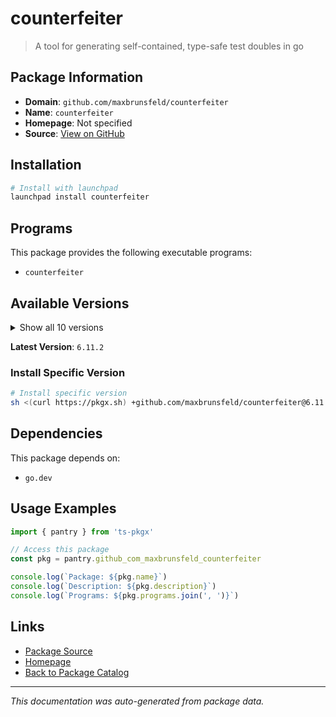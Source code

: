 # counterfeiter

> A tool for generating self-contained, type-safe test doubles in go

## Package Information

- **Domain**: `github.com/maxbrunsfeld/counterfeiter`
- **Name**: `counterfeiter`
- **Homepage**: Not specified
- **Source**: [View on GitHub](https://github.com/pkgxdev/pantry/tree/main/projects/github.com/maxbrunsfeld/counterfeiter/package.yml)

## Installation

```bash
# Install with launchpad
launchpad install counterfeiter
```

## Programs

This package provides the following executable programs:

- `counterfeiter`

## Available Versions

<details>
<summary>Show all 10 versions</summary>

- `6.11.2`, `6.11.1`, `6.11.0`, `6.10.0`, `6.9.0`
- `6.8.1`, `6.8.0`, `6.7.0`, `6.6.2`, `6.6.1`

</details>

**Latest Version**: `6.11.2`

### Install Specific Version

```bash
# Install specific version
sh <(curl https://pkgx.sh) +github.com/maxbrunsfeld/counterfeiter@6.11.2 -- $SHELL -i
```

## Dependencies

This package depends on:

- `go.dev`

## Usage Examples

```typescript
import { pantry } from 'ts-pkgx'

// Access this package
const pkg = pantry.github_com_maxbrunsfeld_counterfeiter

console.log(`Package: ${pkg.name}`)
console.log(`Description: ${pkg.description}`)
console.log(`Programs: ${pkg.programs.join(', ')}`)
```

## Links

- [Package Source](https://github.com/pkgxdev/pantry/tree/main/projects/github.com/maxbrunsfeld/counterfeiter/package.yml)
- [Homepage](#)
- [Back to Package Catalog](../package-catalog.md)

---

*This documentation was auto-generated from package data.*

